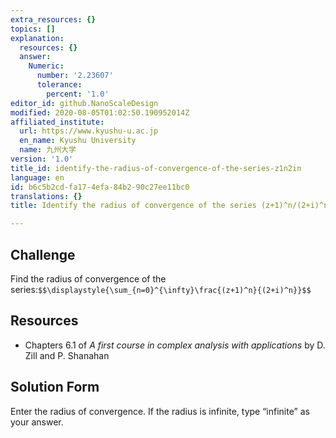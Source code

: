 ```yaml
---
extra_resources: {}
topics: []
explanation:
  resources: {}
  answer:
    Numeric:
      number: '2.23607'
      tolerance:
        percent: '1.0'
editor_id: github.NanoScaleDesign
modified: 2020-08-05T01:02:50.190952014Z
affiliated_institute:
  url: https://www.kyushu-u.ac.jp
  en_name: Kyushu University
  name: 九州大学
version: '1.0'
title_id: identify-the-radius-of-convergence-of-the-series-z1n2in
language: en
id: b6c5b2cd-fa17-4efa-84b2-90c27ee11bc0
translations: {}
title: Identify the radius of convergence of the series (z+1)^n/(2+i)^n

---
```


## Challenge
Find the radius of convergence of the series:`$$\displaystyle{\sum_{n=0}^{\infty}\frac{(z+1)^n}{(2+i)^n}}$$`

## Resources
- Chapters 6.1 of *A first course in complex analysis with applications* by D. Zill and P. Shanahan


## Solution Form
Enter the radius of convergence.
If the radius is infinite, type “infinite” as your answer.